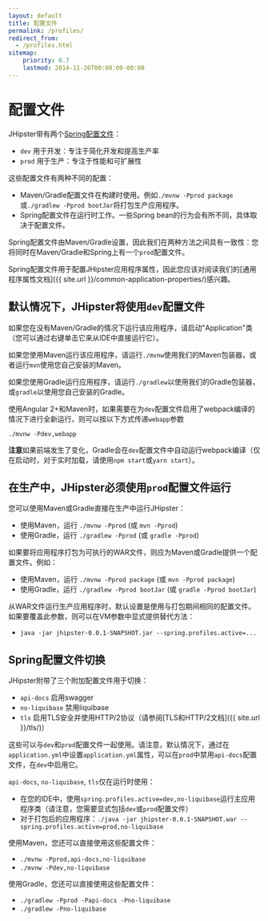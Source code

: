 ```yaml
---
layout: default
title: 配置文件
permalink: /profiles/
redirect_from:
  - /profiles.html
sitemap:
    priority: 0.7
    lastmod: 2014-11-26T00:00:00-00:00
---
```


# <i class="fa fa-group"></i> 配置文件

JHipster带有两个[Spring配置文件](http://docs.spring.io/spring-boot/docs/current/reference/html/boot-features-profiles.html)：

*   `dev` 用于开发：专注于简化开发和提高生产率
*   `prod` 用于生产：专注于性能和可扩展性

这些配置文件有两种不同的配置：

*   Maven/Gradle配置文件在构建时使用。例如`./mvnw -Pprod package`或`./gradlew -Pprod bootJar`将打包生产应用程序。
*   Spring配置文件在运行时工作。一些Spring bean的行为会有所不同，具体取决于配置文件。

Spring配置文件由Maven/Gradle设置，因此我们在两种方法之间具有一致性：您将同时在Maven/Gradle和Spring上有一个`prod`配置文件。

Spring配置文件用于配置JHipster应用程序属性，因此您应该对阅读我们的[通用程序属性文档]({{ site.url }}/common-application-properties/)感兴趣。

## 默认情况下，JHipster将使用`dev`配置文件

如果您在没有Maven/Gradle的情况下运行该应用程序，请启动"Application"类（您可以通过右键单击它来从IDE中直接运行它）。

如果您使用Maven运行该应用程序，请运行`./mvnw`使用我们的Maven包装器，或者运行`mvn`使用您自己安装的Maven。

如果您使用Gradle运行应用程序，请运行`./gradlew`以使用我们的Gradle包装器，或`gradle`以使用您自己安装的Gradle。

使用Angular 2+和Maven时，如果需要在为`dev`配置文件启用了webpack编译的情况下进行全新运行，则可以按以下方式传递`webapp`参数

  `./mvnw -Pdev,webapp`

**注意**如果前端发生了变化，Gradle会在`dev`配置文件中自动运行webpack编译（仅在启动时，对于实时加载，请使用`npm start`或`yarn start`）。

## 在生产中，JHipster必须使用`prod`配置文件运行

您可以使用Maven或Gradle直接在生产中运行JHipster：

*   使用Maven，运行 `./mvnw -Pprod` (或 `mvn -Pprod`)
*   使用Gradle，运行 `./gradlew -Pprod` (或 `gradle -Pprod`)

如果要将应用程序打包为可执行的WAR文件，则应为Maven或Gradle提供一个配置文件。例如：

*   使用Maven，运行 `./mvnw -Pprod package` (或 `mvn -Pprod package`)
*   使用Gradle，运行 `./gradlew -Pprod bootJar` (或 `gradle -Pprod bootJar`)

从WAR文件运行生产应用程序时，默认设置是使用与打包期间相同的配置文件。如果要覆盖此参数，则可以在VM参数中显式提供替代方法：

*   `java -jar jhipster-0.0.1-SNAPSHOT.jar --spring.profiles.active=...`

## Spring配置文件切换

JHipster附带了三个附加配置文件用于切换：

*   `api-docs` 启用swagger
*   `no-liquibase` 禁用liquibase
*   `tls` 启用TLS安全并使用HTTP/2协议（请参阅[TLS和HTTP/2文档]({{ site.url }}/tls/)）

这些可以与`dev`和`prod`配置文件一起使用。请注意，默认情况下，通过在`application.yml`中设置`application.yml`属性，可以在`prod`中禁用`api-docs`配置文件，在`dev`中启用它。

`api-docs`, `no-liquibase`, `tls`仅在运行时使用：

*   在您的IDE中，使用`spring.profiles.active=dev,no-liquibase`运行主应用程序类（请注意，您需要显式包括`dev`或`prod`配置文件）
*   对于打包后的应用程序：`./java -jar jhipster-0.0.1-SNAPSHOT.war --spring.profiles.active=prod,no-liquibase`

使用Maven，您还可以直接使用这些配置文件：

*   `./mvnw -Pprod,api-docs,no-liquibase`
*   `./mvnw -Pdev,no-liquibase`

使用Gradle，您还可以直接使用这些配置文件：

*   `./gradlew -Pprod -Papi-docs -Pno-liquibase`
*   `./gradlew -Pno-liquibase`
